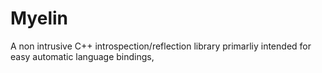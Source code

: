 Myelin
======

A non intrusive C++ introspection/reflection library primarliy intended for easy automatic language bindings,